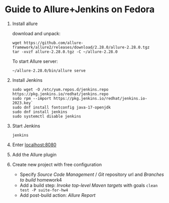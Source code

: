 # Guide to Allure+Jenkins on Fedora

1.  Install allure

    download and unpack:

    ```shell
    wget https://github.com/allure-framework/allure2/releases/download/2.28.0/allure-2.28.0.tgz
    tar -xvzf allure-2.28.0.tgz -C ~/allure-2.28.0
    ```
    
    To start Allure server:

    ```shell
    ~/allure-2.28.0/bin/allure serve
    ```

2. Install Jenkins
    
    ```shell
    sudo wget -O /etc/yum.repos.d/jenkins.repo https://pkg.jenkins.io/redhat/jenkins.repo
    sudo rpm --import https://pkg.jenkins.io/redhat/jenkins.io-2023.key`
    sudo dnf install fontconfig java-17-openjdk
    sudo dnf install jenkins
    sudo systemctl disable jenkins
    ```

3. Start Jenkins

    ```shell
   jenkins
    ```

4. Enter <localhost:8080>
5. Add the Allure plugin
6. Create new project with free configuration
    - Specify _Source Code Management_ / _Git_ repository url and _Branches to build_ homework4
    - Add a build step: _Invoke top-level Maven targets_ with goals `clean test -P suite-for-hw4`
    - Add post-build action: _Allure Report_
